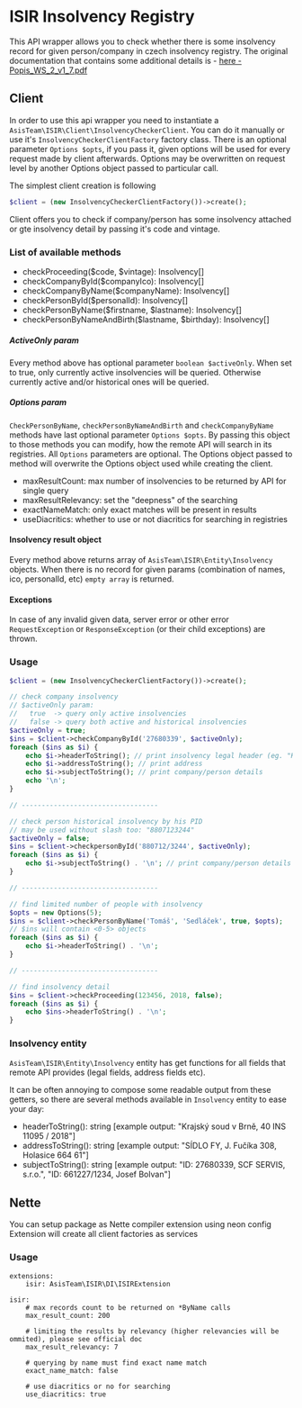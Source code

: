 # ISIR Insolvency Registry

This API wrapper allows you to check whether there is some insolvency record for given person/company in czech insolvency registry. 
The original documentation that contains some additional details is - [here - Popis_WS_2_v1_7.pdf](https://github.com/AsisTeam/isir/blob/master/.docs/Popis_WS_2_v1_7.pdf)

## Client

In order to use this api wrapper you need to instantiate a `AsisTeam\ISIR\Client\InsolvencyCheckerClient`.
You can do it manually or use it's `InsolvencyCheckerClientFactory` factory class.
There is an optional parameter `Options $opts`, if you pass it, given options will be used for every request made by client afterwards.
Options may be overwritten on request level by another Options object passed to particular call.

The simplest client creation is following
```php
$client = (new InsolvencyCheckerClientFactory())->create();
``` 

Client offers you to check if company/person has some insolvency attached or gte insolvency detail by passing it's code and vintage.

### List of available methods
- checkProceeding($code, $vintage): Insolvency[]
- checkCompanyById($companyIco): Insolvency[]
- checkCompanyByName($companyName): Insolvency[]
- checkPersonById($personalId): Insolvency[]
- checkPersonByName($firstname, $lastname): Insolvency[]
- checkPersonByNameAndBirth($lastname, $birthday): Insolvency[]

##### ActiveOnly param

Every method above has optional parameter `boolean $activeOnly`. When set to true, only currently active insolvencies will be queried.
Otherwise currently active and/or historical ones will be queried.

##### Options param

`CheckPersonByName`, `checkPersonByNameAndBirth` and `checkCompanyByName` methods have last optional parameter `Options $opts`.
By passing this object to those methods you can modify, how the remote API will search in its registries.
All `Options` parameters are optional. The Options object passed to method will overwrite the Options object used while creating the client.

- maxResultCount: max number of insolvencies to be returned by API for single query
- maxResultRelevancy: set the "deepness" of the searching
- exactNameMatch: only exact matches will be present in results
- useDiacritics: whether to use or not diacritics for searching in registries

#### Insolvency result object

Every method above returns array of `AsisTeam\ISIR\Entity\Insolvency` objects.
When there is no record for given params (combination of names, ico, personalId, etc) `empty array` is returned.

#### Exceptions

In case of any invalid given data, server error or other error `RequestException` or `ResponseException` (or their child exceptions) are thrown.

### Usage

```php
$client = (new InsolvencyCheckerClientFactory())->create();

// check company insolvency
// $activeOnly param: 
//   true  -> query only active insolvencies
//   false -> query both active and historical insolvencies
$activeOnly = true;
$ins = $client->checkCompanyById('27680339', $activeOnly);
foreach ($ins as $i) {
    echo $i->headerToString(); // print insolvency legal header (eg. "Krajský soud v Brně, 40 INS 11095 / 2018")
    echo $i->addressToString(); // print address
    echo $i->subjectToString(); // print company/person details
    echo '\n';
}

// ----------------------------------

// check person historical insolvency by his PID
// may be used without slash too: "8807123244"
$activeOnly = false;
$ins = $client->checkpersonById('880712/3244', $activeOnly);
foreach ($ins as $i) {
    echo $i->subjectToString() . '\n'; // print company/person details
}

// ----------------------------------

// find limited number of people with insolvency
$opts = new Options(5);
$ins = $client->checkPersonByName('Tomáš', 'Sedláček', true, $opts);
// $ins will contain <0-5> objects
foreach ($ins as $i) {
    echo $i->headerToString() . '\n';
}

// ----------------------------------

// find insolvency detail
$ins = $client->checkProceeding(123456, 2018, false);
foreach ($ins as $i) {
    echo $ins->headerToString() . '\n';
}
```

### Insolvency entity

`AsisTeam\ISIR\Entity\Insolvency` entity has get functions for all fields that remote API provides (legal fields, address fields etc).

It can be often annoying to compose some readable output from these getters, so there are several methods available in `Insolvency` entity to ease your day:
- headerToString(): string [example output: "Krajský soud v Brně, 40 INS 11095 / 2018"]
- addressToString(): string [example output: "SÍDLO FY, J. Fučíka 308, Holasice 664 61"]
- subjectToString(): string [example output: "ID: 27680339, SCF SERVIS, s.r.o.", "ID: 661227/1234, Josef Bolvan"]

## Nette

You can setup package as Nette compiler extension using neon config
Extension will create all client factories as services

### Usage

```neon
extensions:
    isir: AsisTeam\ISIR\DI\ISIRExtension

isir:
    # max records count to be returned on *ByName calls
    max_result_count: 200
    
    # limiting the results by relevancy (higher relevancies will be ommited), please see official doc
    max_result_relevancy: 7
    
    # querying by name must find exact name match 
    exact_name_match: false
    
    # use diacritics or no for searching
    use_diacritics: true
```

